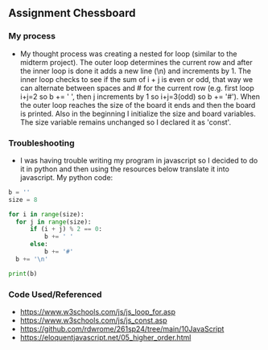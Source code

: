 ## Assignment Chessboard

### My process

  - My thought process was creating a nested for loop (similar to the midterm project). The outer loop determines the current row and after the inner loop is done it adds a new line (\n) and increments by 1. The inner loop checks to see if the sum of i + j is even or odd, that way we can alternate between spaces and # for the current row (e.g. first loop i+j=2 so b += ' ', then j increments by 1 so i+j=3(odd) so b += '#'). When the outer loop reaches the size of the board it ends and then the board is printed. Also in the beginning I initialize the size and board variables. The size variable remains unchanged so I declared it as 'const'.   

### Troubleshooting

  - I was having trouble writing my program in javascript so I decided to do it in python and then using the resources below translate it into javascript. My python code:

  ```python
b = ''
size = 8

for i in range(size):
    for j in range(size):
        if (i + j) % 2 == 0:
            b += ' '
        else:
            b += '#'
    b += '\n'

print(b)
  ```

### Code Used/Referenced

  - https://www.w3schools.com/js/js_loop_for.asp
  - https://www.w3schools.com/js/js_const.asp
  - https://github.com/rdwrome/261sp24/tree/main/10JavaScript
  - https://eloquentjavascript.net/05_higher_order.html
